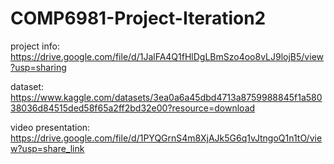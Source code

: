 # COMP6981-Project-Iteration2

project info: https://drive.google.com/file/d/1JalFA4Q1fHlDgLBmSzo4oo8vLJ9lojB5/view?usp=sharing

dataset: https://www.kaggle.com/datasets/3ea0a6a45dbd4713a8759988845f1a58038036d84515ded58f65a2ff2bd32e00?resource=download

video presentation: https://drive.google.com/file/d/1PYQGrnS4m8XjAJk5G6q1vJtngoQ1n1tO/view?usp=share_link